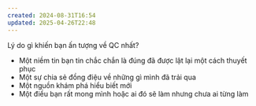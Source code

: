 ```yaml
---
created: 2024-08-31T16:54
updated: 2025-04-26T22:48
---
```

Lý do gì khiến bạn ấn tượng về QC nhất? 
- Một niềm tin bạn tin chắc chắn là đúng đã được lật lại một cách thuyết phục
- Một sự chia sẻ đồng điệu về những gì mình đã trải qua
- Một nguồn khám phá hiểu biết mới
- Một điều bạn rất mong mình hoặc ai đó sẽ làm nhưng chưa ai từng làm
